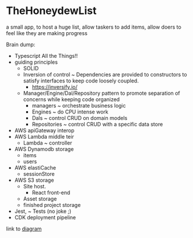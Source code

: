 # TheHoneydewList
a small app, to host a huge list, allow taskers to add items, allow doers to feel like they are making progress

Brain dump:
* Typescript All the Things!!
* guiding principles
  * SOLID
  * Inversion of control ~ Dependencies are provided to constructors to satisfy interfaces to keep code loosely coupled.
    * https://inversify.io/
  * Manager/Engine/Dal/Repository pattern to promote separation of concerns while keeping code organized
    * managers ~ orchestrate business logic
    * Engines ~ do CPU intense work
    * Dals ~ control CRUD on domain models
    * Repositories ~ control CRUD with a specific data store
* AWS apiGateway interop
* AWS Lambda middle teir
  * Lambda ~ controller
* AWS Dynamodb storage
  * items
  * users
* AWS elastiCache 
  * sessionStore
* AWS S3 storage
  * Site host.  
    *  React front-end
  * Asset storage
  * finished project storage
* Jest, ~ Tests (no joke ;)
* CDK deployment pipeline

link to [diagram](https://app.diagrams.net/#HAlchieus%2FTheHoneydewList%2Fmain%2FFeature%20map.drawio)
